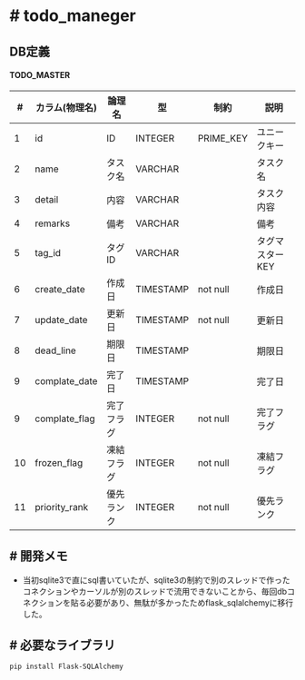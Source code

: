 # # todo_maneger



## DB定義

#### TODO_MASTER

| #    | カラム(物理名) | 論理名     | 型        | 制約      | 説明            |
| ---- | -------------- | ---------- | --------- | --------- | --------------- |
| 1    | id             | ID         | INTEGER   | PRIME_KEY | ユニークキー    |
| 2    | name           | タスク名   | VARCHAR   |           | タスク名        |
| 3    | detail         | 内容       | VARCHAR   |           | タスク内容      |
| 4    | remarks        | 備考       | VARCHAR   |           | 備考            |
| 5    | tag_id         | タグID     | VARCHAR   |           | タグマスターKEY |
| 6    | create_date    | 作成日     | TIMESTAMP | not null  | 作成日          |
| 7    | update_date    | 更新日     | TIMESTAMP | not null  | 更新日          |
| 8    | dead_line      | 期限日     | TIMESTAMP |           | 期限日          |
| 9    | complate_date  | 完了日     | TIMESTAMP |           | 完了日          |
| 9    | complate_flag  | 完了フラグ | INTEGER   | not null  | 完了フラグ      |
| 10   | frozen_flag    | 凍結フラグ | INTEGER   | not null  | 凍結フラグ      |
| 11   | priority_rank  | 優先ランク | INTEGER   | not null  | 優先ランク      |



## # 開発メモ

* 当初sqlite3で直にsql書いていたが、sqlite3の制約で別のスレッドで作ったコネクションやカーソルが別のスレッドで流用できないことから、毎回dbコネクションを貼る必要があり、無駄が多かったためflask_sqlalchemyに移行した。



## # 必要なライブラリ

```
pip install Flask-SQLAlchemy
```

